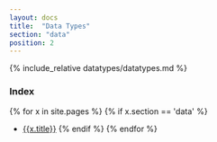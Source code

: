 ```yaml
---
layout: docs
title:  "Data Types"
section: "data"
position: 2
---
```


{% include_relative datatypes/datatypes.md %}

### Index

{% for x in site.pages %}
  {% if x.section == 'data' %}
- [{{x.title}}]({{site.baseurl}}{{x.url}})
  {% endif %}
{% endfor %}
